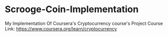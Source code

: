 # Scrooge-Coin-Implementation
My Implementation Of Coursera's Cryptocurrency course's Project
Course Link: https://www.coursera.org/learn/cryptocurrency
